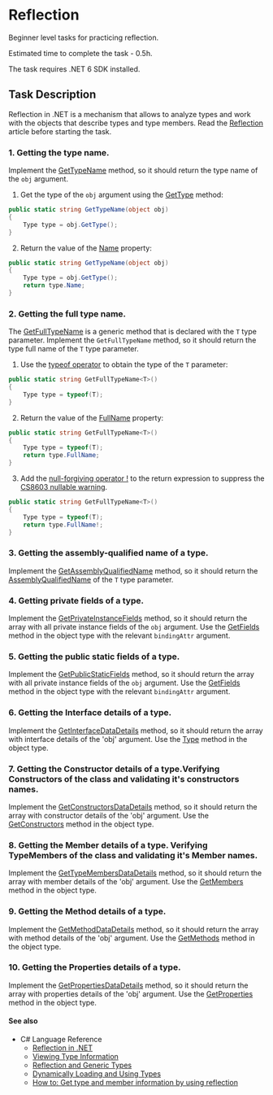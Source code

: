 # Reflection

Beginner level tasks for practicing reflection.

Estimated time to complete the task - 0.5h.

The task requires .NET 6 SDK installed.


## Task Description

Reflection in .NET is a mechanism that allows to analyze types and work with the objects that describe types and type members. Read the [Reflection](https://learn.microsoft.com/en-us/dotnet/csharp/programming-guide/concepts/reflection) article before starting the task.


### 1. Getting the type name.

Implement the [GetTypeName](Reflection/ReflectionOperations.cs#L9) method, so it should return the type name of the `obj` argument.

1. Get the type of the `obj` argument using the [GetType](https://learn.microsoft.com/en-us/dotnet/api/system.object.gettype) method:

```cs
public static string GetTypeName(object obj)
{
    Type type = obj.GetType();
}
```

2. Return the value of the [Name](https://learn.microsoft.com/en-us/dotnet/api/system.reflection.memberinfo.name) property:

```cs
public static string GetTypeName(object obj)
{
    Type type = obj.GetType();
    return type.Name;
}
```


### 2. Getting the full type name.

The [GetFullTypeName](Reflection/ReflectionOperations.cs#L15) is a generic method that is declared with the `T` type parameter. Implement the `GetFullTypeName` method, so it should return the type full name of the `T` type parameter.

1. Use the [typeof operator](https://learn.microsoft.com/en-us/dotnet/csharp/language-reference/operators/type-testing-and-cast#typeof-operator) to obtain the type of the `T` parameter:

```cs
public static string GetFullTypeName<T>()
{
    Type type = typeof(T);
}
```

2. Return the value of the [FullName](https://learn.microsoft.com/en-us/dotnet/api/system.type.fullname) property:

```cs
public static string GetFullTypeName<T>()
{
    Type type = typeof(T);
    return type.FullName;
}
```

3. Add the [null-forgiving operator !](https://learn.microsoft.com/en-us/dotnet/csharp/language-reference/operators/null-forgiving) to the return expression to suppress the [CS8603 nullable warning](https://learn.microsoft.com/en-us/dotnet/csharp/language-reference/compiler-messages/nullable-warnings).

```cs
public static string GetFullTypeName<T>()
{
    Type type = typeof(T);
    return type.FullName!;
}
```


### 3. Getting the assembly-qualified name of a type.

Implement the [GetAssemblyQualifiedName](Reflection/ReflectionOperations.cs#L21) method, so it should return the [AssemblyQualifiedName](https://learn.microsoft.com/en-us/dotnet/api/system.type.assemblyqualifiedname) of the `T` type parameter.

### 4. Getting private fields of a type.

Implement the [GetPrivateInstanceFields](Reflection/ReflectionOperations.cs#L27) method, so it should return the array with all private instance fields of the `obj` argument. Use the [GetFields](https://learn.microsoft.com/en-us/dotnet/api/system.type.getfields) method in the object type with the relevant `bindingAttr` argument.


### 5. Getting the public static fields of a type.

Implement the [GetPublicStaticFields](Reflection/ReflectionOperations.cs#L33) method, so it should return the array with all private instance fields of the `obj` argument. Use the [GetFields](https://learn.microsoft.com/en-us/dotnet/api/system.type.getfields) method in the object type with the relevant `bindingAttr` argument.


### 6. Getting the Interface details of a type.

Implement the [GetInterfaceDataDetails](Reflection/ReflectionOperations.cs#L39) method, so it should return the array with interface details of the 'obj' argument. Use the [Type](https://learn.microsoft.com/en-us/dotnet/api/system.type.getinterfaces) method in the object type.


### 7. Getting the Constructor details of a type.Verifying Constructors of the class and validating it's constructors names.

Implement the [GetConstructorsDataDetails](Reflection/ReflectionOperations.cs#L45) method, so it should return the array with constructor details of the 'obj' argument. Use the [GetConstructors](https://learn.microsoft.com/en-us/dotnet/api/system.type.getconstructors) method in the object type.


### 8. Getting the Member details of a type. Verifying TypeMembers of the class and validating it's Member names.

Implement the [GetTypeMembersDataDetails](Reflection/ReflectionOperations.cs#L51) method, so it should return the array with member details of the 'obj' argument. Use the [GetMembers](https://learn.microsoft.com/en-us/dotnet/api/system.type.getmembers) method in the object type.


### 9. Getting the Method details of a type.

Implement the [GetMethodDataDetails](Reflection/ReflectionOperations.cs#L57) method, so it should return the array with method details of the 'obj' argument. Use the [GetMethods](https://learn.microsoft.com/en-us/dotnet/api/system.type.getmethods) method in the object type.

### 10. Getting the Properties details of a type.

Implement the [GetPropertiesDataDetails](Reflection/ReflectionOperations.cs#L63) method, so it should return the array with properties details of the 'obj' argument. Use the [GetProperties](https://learn.microsoft.com/en-us/dotnet/api/system.type.getproperties) method in the object type.


#### See also

* C# Language Reference
  * [Reflection in .NET](https://learn.microsoft.com/en-us/dotnet/framework/reflection-and-codedom/reflection)
  * [Viewing Type Information](https://learn.microsoft.com/en-us/dotnet/framework/reflection-and-codedom/viewing-type-information)
  * [Reflection and Generic Types](https://learn.microsoft.com/en-us/dotnet/framework/reflection-and-codedom/reflection-and-generic-types)
  * [Dynamically Loading and Using Types](https://learn.microsoft.com/en-us/dotnet/framework/reflection-and-codedom/dynamically-loading-and-using-types)
  * [How to: Get type and member information by using reflection](https://learn.microsoft.com/en-us/dotnet/framework/reflection-and-codedom/get-type-member-information)



